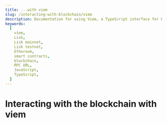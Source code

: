 ```yaml
---
title: ...with viem
slug: /interacting-with-blockchain/viem
description: Documentation for using Viem, a TypeScript interface for EVM-compatible blockchains. This page covers installation, setup, and various functionalities such as reading and writing blockchain data and interacting with smart contracts on Lisk.
keywords:
  [
    viem,
    Lisk,
    Lisk mainnet,
    Lisk testnet,
    Ethereum,
    smart contracts,
    blockchain,
    RPC URL,
    JavaScript,
    TypeScript,
  ]
---
```


# Interacting with the blockchain with viem

